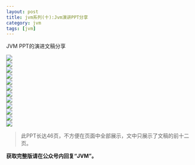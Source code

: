 ```yaml
---
layout: post
title: jvm系列(十):Jvm演讲PPT分享
category: jvm
tags: [jvm]
---
```



JVM PPT的演进文稿分享


![](http://ityouknow.com/assets/images/2017/jvm/ppt/jvmppt1.png)  
![](http://ityouknow.com/assets/images/2017/jvm/ppt/jvmppt2.png)  
![](http://ityouknow.com/assets/images/2017/jvm/ppt/jvmppt3.png)  
![](http://ityouknow.com/assets/images/2017/jvm/ppt/jvmppt4.png)  
![](http://ityouknow.com/assets/images/2017/jvm/ppt/jvmppt5.png)  
![](http://ityouknow.com/assets/images/2017/jvm/ppt/jvmppt6.png)  
![](http://ityouknow.com/assets/images/2017/jvm/ppt/jvmppt7.png)  
![](http://ityouknow.com/assets/images/2017/jvm/ppt/jvmppt8.png)  
![](http://ityouknow.com/assets/images/2017/jvm/ppt/jvmppt9.png)  
![](http://ityouknow.com/assets/images/2017/jvm/ppt/jvmppt10.png)  
![](http://ityouknow.com/assets/images/2017/jvm/ppt/jvmppt11.png)  
![](http://ityouknow.com/assets/images/2017/jvm/ppt/jvmppt12.png)  




> 此PPT长达46页，不方便在页面中全部展示，文中只展示了文稿的前十二页。

**获取完整版请在公众号内回复“JVM”。**